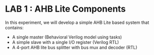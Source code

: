 # LAB 1 : AHB Lite Components
In this experiment, we will develop a simple AHB Lite based system that contains:
- A single master (Behavioral Verilog model using tasks)
- A simple slave with a single I/O register (Verilog RTL)
- A 4-port AHB lite bus splitter with bus mux and decoder (RTL)
